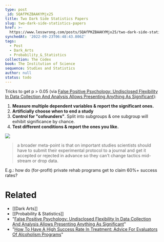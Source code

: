```yaml
---
type: post
_id: SQAfPKZBAAKYMjx25
title: Two Dark Side Statistics Papers
slug: two-dark-side-statistics-papers
href: >-
  https://www.lesswrong.com/posts/SQAfPKZBAAKYMjx25/two-dark-side-statistics-papers
synchedAt: '2022-09-23T06:48:43.806Z'
tags:
  - Post
  - Dark_Arts
  - Probability_&_Statistics
collection: The Codex
book: The Institution of Science
sequence: Studies and Statistics
author: null
status: todo
---
```


Tricks to get p > 0.05 (via [False Positive Psychology: Undisclosed Flexibility In Data Collection And Analysis Allows Presenting Anything As Significant](https://journals.sagepub.com/doi/10.1177/0956797611417632)): 
1. **Measure multiple dependent variables & report the significant ones.**
2. **Artificially choose when to end a study**
3. **Control for "cofounders"**. Split into subgroups & one subgroup will exhibit significance by chance.
4. **Test different conditions & report the ones you like.**

![](http://slatestarcodex.com/blog_images/darkstats1.png)

> a broader meta-point is that on important studies scientists should have to submit their experimental protocol to a journal and get it accepted or rejected in advance so they can't change tactics mid-stream or drop data.

E.g.: how do (for-profit) private rehab programs get to claim 60%+ success rates?

# Related

- [[Dark Arts]]
- [[Probability & Statistics]]
- "[False Positive Psychology: Undisclosed Flexibility In Data Collection And Analysis Allows Presenting Anything As Significant](http://www.socio.mta.hu/dynamic/simmons_et_al_2011.pdf)"
- "[How To Have A High Success Rate In Treatment: Advice For Evaluators Of Alcoholism Programs](http://slatestarcodex.com/Stuff/addiction.pdf)"